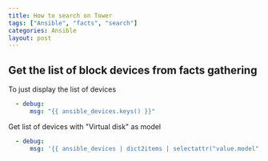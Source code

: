 ```yaml
---
title: How to search on Tower
tags: ["Ansible", "facts", "search"]
categories: Ansible
layout: post
---
```

## Get the list of block devices from facts gathering

To just display the list of devices
```yaml
  - debug:
      msg: "{{ ansible_devices.keys() }}"
```


Get list of devices with "Virtual disk" as model
```yaml
  - debug:
      msg: '{{ ansible_devices | dict2items | selectattr("value.model","equalto","Virtual disk") | map(attribute="key") | list }}'
```

